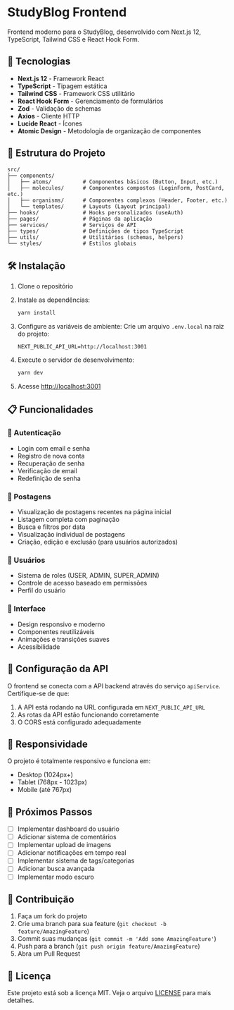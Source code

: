 # StudyBlog Frontend

Frontend moderno para o StudyBlog, desenvolvido com Next.js 12, TypeScript, Tailwind CSS e React Hook Form.

## 🚀 Tecnologias

- **Next.js 12** - Framework React
- **TypeScript** - Tipagem estática
- **Tailwind CSS** - Framework CSS utilitário
- **React Hook Form** - Gerenciamento de formulários
- **Zod** - Validação de schemas
- **Axios** - Cliente HTTP
- **Lucide React** - Ícones
- **Atomic Design** - Metodologia de organização de componentes

## 📁 Estrutura do Projeto

```
src/
├── components/
│   ├── atoms/          # Componentes básicos (Button, Input, etc.)
│   ├── molecules/      # Componentes compostos (LoginForm, PostCard, etc.)
│   ├── organisms/      # Componentes complexos (Header, Footer, etc.)
│   └── templates/      # Layouts (Layout principal)
├── hooks/              # Hooks personalizados (useAuth)
├── pages/              # Páginas da aplicação
├── services/           # Serviços de API
├── types/              # Definições de tipos TypeScript
├── utils/              # Utilitários (schemas, helpers)
└── styles/             # Estilos globais
```

## 🛠️ Instalação

1. Clone o repositório
2. Instale as dependências:
   ```bash
   yarn install
   ```

3. Configure as variáveis de ambiente:
   Crie um arquivo `.env.local` na raiz do projeto:
   ```
   NEXT_PUBLIC_API_URL=http://localhost:3001
   ```

4. Execute o servidor de desenvolvimento:
   ```bash
   yarn dev
   ```

5. Acesse [http://localhost:3001](http://localhost:3001)

## 📋 Funcionalidades

### 🔐 Autenticação
- Login com email e senha
- Registro de nova conta
- Recuperação de senha
- Verificação de email
- Redefinição de senha

### 📝 Postagens
- Visualização de postagens recentes na página inicial
- Listagem completa com paginação
- Busca e filtros por data
- Visualização individual de postagens
- Criação, edição e exclusão (para usuários autorizados)

### 👥 Usuários
- Sistema de roles (USER, ADMIN, SUPER_ADMIN)
- Controle de acesso baseado em permissões
- Perfil do usuário

### 🎨 Interface
- Design responsivo e moderno
- Componentes reutilizáveis
- Animações e transições suaves
- Acessibilidade

## 🔧 Configuração da API

O frontend se conecta com a API backend através do serviço `apiService`. Certifique-se de que:

1. A API está rodando na URL configurada em `NEXT_PUBLIC_API_URL`
2. As rotas da API estão funcionando corretamente
3. O CORS está configurado adequadamente

## 📱 Responsividade

O projeto é totalmente responsivo e funciona em:
- Desktop (1024px+)
- Tablet (768px - 1023px)
- Mobile (até 767px)

## 🎯 Próximos Passos

- [ ] Implementar dashboard do usuário
- [ ] Adicionar sistema de comentários
- [ ] Implementar upload de imagens
- [ ] Adicionar notificações em tempo real
- [ ] Implementar sistema de tags/categorias
- [ ] Adicionar busca avançada
- [ ] Implementar modo escuro

## 🤝 Contribuição

1. Faça um fork do projeto
2. Crie uma branch para sua feature (`git checkout -b feature/AmazingFeature`)
3. Commit suas mudanças (`git commit -m 'Add some AmazingFeature'`)
4. Push para a branch (`git push origin feature/AmazingFeature`)
5. Abra um Pull Request

## 📄 Licença

Este projeto está sob a licença MIT. Veja o arquivo [LICENSE](LICENSE) para mais detalhes.
